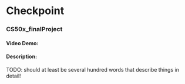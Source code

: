 # Checkpoint
### CS50x_finalProject
#### Video Demo:  <URL HERE>
#### Description:
TODO: should at least be several hundred words that describe things in detail!